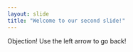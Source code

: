 ```yaml
---
layout: slide
title: "Welcome to our second slide!"
---
```

Objection!
Use the left arrow to go back!
